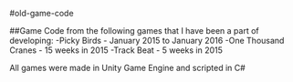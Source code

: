 #old-game-code

##Game Code from the following games that I have been a part of developing:
-Picky Birds - January 2015 to January 2016
-One Thousand Cranes - 15 weeks in 2015
-Track Beat - 5 weeks in 2015

All games were made in Unity Game Engine and scripted in C#
